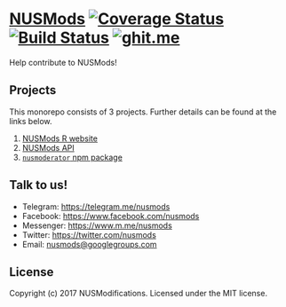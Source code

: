 # [NUSMods](http://nusmods.com) [![Coverage Status](https://coveralls.io/repos/github/nusmodifications/nusmods/badge.svg?branch=master)](https://coveralls.io/github/nusmodifications/nusmods?branch=master) [![Build Status](https://travis-ci.org/nusmodifications/nusmods.svg?branch=master)](https://travis-ci.org/nusmodifications/nusmods) [![ghit.me](https://ghit.me/badge.svg?repo=nusmodifications/nusmods)](https://ghit.me/repo/nusmodifications/nusmods)

Help contribute to NUSMods!

## Projects

This monorepo consists of 3 projects. Further details can be found at the links below.

1. [NUSMods R website](https://github.com/nusmodifications/nusmods/tree/master/www)
2. [NUSMods API](https://github.com/nusmodifications/nusmods/tree/master/api)
3. [`nusmoderator` npm package](https://github.com/nusmodifications/nusmods/tree/master/packages/nusmoderator)

## Talk to us!

- Telegram: https://telegram.me/nusmods
- Facebook: https://www.facebook.com/nusmods
- Messenger: https://www.m.me/nusmods
- Twitter: https://twitter.com/nusmods
- Email: nusmods@googlegroups.com

## License

Copyright (c) 2017 NUSModifications. Licensed under the MIT license.

